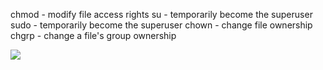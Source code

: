 chmod - modify file access rights
su - temporarily become the superuser
sudo - temporarily become the superuser
chown - change file ownership
chgrp - change a file's group ownership

![](http://linuxcommand.org/images/file_permissions.png)
